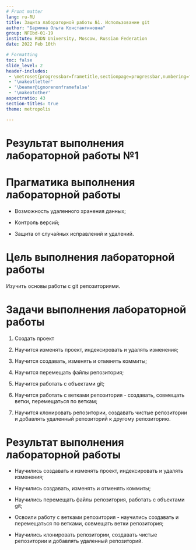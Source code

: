 ```yaml
---
# Front matter
lang: ru-RU
title: Защита лабораторной работы №1. Использование git
author: "Бармина Ольга Константиновна"
group: NFIbd-01-19
institute: RUDN University, Moscow, Russian Federation
date: 2022 Feb 10th

# Formatting
toc: false
slide_level: 2
header-includes: 
 - \metroset{progressbar=frametitle,sectionpage=progressbar,numbering=fraction}
 - '\makeatletter'
 - '\beamer@ignorenonframefalse'
 - '\makeatother'
aspectratio: 43
section-titles: true
theme: metropolis

---
```


# Результат выполнения лабораторной работы №1

# Прагматика выполнения лабораторной работы

- Возможность удаленного хранения данных;

- Контроль версий;

- Защита от случайных исправлений и удалений.

# Цель выполнения лабораторной работы 

Изучить основы работы с git репозиториями.

# Задачи выполнения лабораторной работы

1. Создать проект

2. Научится изменять проект, индексировать и удалять изменения;

3. Научится создавать, изменять и отменять коммиты;

4. Научится перемещать файлы репозитория;

5. Научится работать с объектами git;

6. Научится работать с ветками репозитория - создавать, совмещать ветки, перемещаться по веткам;

7. Научится клонировать репозитории, создавать чистые репозитории и добавлять удаленный репозиторий к другому репозиторию.

# Результат выполнения лабораторной работы

- Научились создавать и изменять проект, индексировать и удалять изменения;

- Научились создавать, изменять и отменять коммиты;

- Научились перемещать файлы репозитория, работать с объектами git;

- Освоили работу с ветками репозитория - научились создавать и перемещаться по ветками, совмещать ветки репозитория;

- Научились клонировать репозитории, создавать чистые репозитории и добавлять удаленный репозиторий.